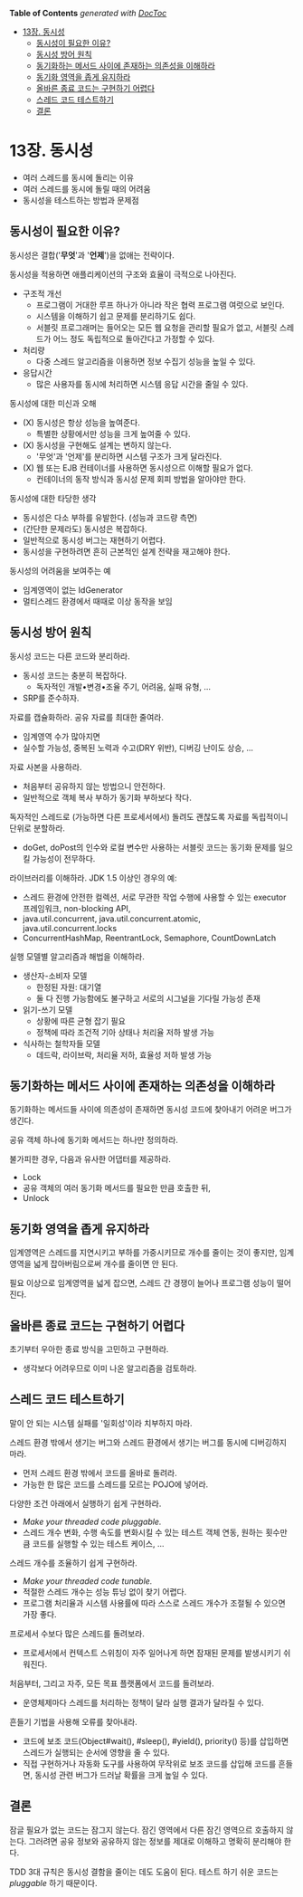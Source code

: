 <!-- START doctoc generated TOC please keep comment here to allow auto update -->
<!-- DON'T EDIT THIS SECTION, INSTEAD RE-RUN doctoc TO UPDATE -->
**Table of Contents**  *generated with [DocToc](https://github.com/thlorenz/doctoc)*

- [13장. 동시성](#13%EC%9E%A5-%EB%8F%99%EC%8B%9C%EC%84%B1)
  - [동시성이 필요한 이유?](#%EB%8F%99%EC%8B%9C%EC%84%B1%EC%9D%B4-%ED%95%84%EC%9A%94%ED%95%9C-%EC%9D%B4%EC%9C%A0)
  - [동시성 방어 원칙](#%EB%8F%99%EC%8B%9C%EC%84%B1-%EB%B0%A9%EC%96%B4-%EC%9B%90%EC%B9%99)
  - [동기화하는 메서드 사이에 존재하는 의존성을 이해하라](#%EB%8F%99%EA%B8%B0%ED%99%94%ED%95%98%EB%8A%94-%EB%A9%94%EC%84%9C%EB%93%9C-%EC%82%AC%EC%9D%B4%EC%97%90-%EC%A1%B4%EC%9E%AC%ED%95%98%EB%8A%94-%EC%9D%98%EC%A1%B4%EC%84%B1%EC%9D%84-%EC%9D%B4%ED%95%B4%ED%95%98%EB%9D%BC)
  - [동기화 영역을 좁게 유지하라](#%EB%8F%99%EA%B8%B0%ED%99%94-%EC%98%81%EC%97%AD%EC%9D%84-%EC%A2%81%EA%B2%8C-%EC%9C%A0%EC%A7%80%ED%95%98%EB%9D%BC)
  - [올바른 종료 코드는 구현하기 어렵다](#%EC%98%AC%EB%B0%94%EB%A5%B8-%EC%A2%85%EB%A3%8C-%EC%BD%94%EB%93%9C%EB%8A%94-%EA%B5%AC%ED%98%84%ED%95%98%EA%B8%B0-%EC%96%B4%EB%A0%B5%EB%8B%A4)
  - [스레드 코드 테스트하기](#%EC%8A%A4%EB%A0%88%EB%93%9C-%EC%BD%94%EB%93%9C-%ED%85%8C%EC%8A%A4%ED%8A%B8%ED%95%98%EA%B8%B0)
  - [결론](#%EA%B2%B0%EB%A1%A0)

<!-- END doctoc generated TOC please keep comment here to allow auto update -->

# 13장. 동시성

- 여러 스레드를 동시에 돌리는 이유
- 여러 스레드를 동시에 돌릴 때의 어려움
- 동시성을 테스트하는 방법과 문제점

## 동시성이 필요한 이유?

동시성은 결합('**무엇**'과 '**언제**')을 없애는 전략이다.

동시성을 적용하면 애플리케이션의 구조와 효율이 극적으로 나아진다.

- 구조적 개선
    - 프로그램이 거대한 루프 하나가 아니라 작은 협력 프로그램 여럿으로 보인다.
    - 시스템을 이해하기 쉽고 문제를 분리하기도 쉽다.
    - 서블릿 프로그래머는 들어오는 모든 웹 요청을 관리할 필요가 없고, 서블릿 스레드가 어느 정도 독립적으로 돌아간다고 가정할 수 있다.
- 처리량
    - 다중 스레드 알고리즘을 이용하면 정보 수집기 성능을 높일 수 있다.
- 응답시간
    - 많은 사용자를 동시에 처리하면 시스템 응답 시간을 줄일 수 있다.

동시성에 대한 미신과 오해

- (X) 동시성은 항상 성능을 높여준다.
    - 특별한 상황에서만 성능을 크게 높여줄 수 있다.
- (X) 동시성을 구현해도 설계는 변하지 않는다.
    - '무엇'과 '언제'를 분리하면 시스템 구조가 크게 달라진다.
- (X) 웹 또는 EJB 컨테이너를 사용하면 동시성으르 이해할 필요가 없다.
    - 컨테이너의 동작 방식과 동시성 문제 회피 방법을 알아야만 한다.

동시성에 대한 타당한 생각

- 동시성은 다소 부하를 유발한다. (성능과 코드량 측면)
- (간단한 문제라도) 동시성은 복잡하다.
- 일반적으로 동시성 버그는 재현하기 어렵다.
- 동시성을 구현하려면 흔히 근본적인 설계 전략을 재고해야 한다.

동시성의 어려움을 보여주는 예

- 임계영역이 없는 IdGenerator
- 멀티스레드 환경에서 때때로 이상 동작을 보임

## 동시성 방어 원칙

동시성 코드는 다른 코드와 분리하라.

- 동시성 코드는 충분히 복잡하다.
    - 독자적인 개발•변경•조율 주기, 어려움, 실패 유형, ...
- SRP를 준수하자.

자료를 캡슐화하라. 공유 자료를 최대한 줄여라.

- 임계영역 수가 많아지면
- 실수할 가능성, 중복된 노력과 수고(DRY 위반), 디버깅 난이도 상승, ...

자료 사본을 사용하라.

- 처음부터 공유하지 않는 방법으니 안전하다.
- 일반적으로 객체 복사 부하가 동기화 부하보다 작다.

독자적인 스레드로 (가능하면 다른 프로세서에서) 돌려도 괜찮도록 자료를 독립적이니 단위로 분할하라.

- doGet, doPost의 인수와 로컬 변수만 사용하는 서블릿 코드는 동기화 문제를 일으킬 가능성이 전무하다.

라이브러리를 이해하라. JDK 1.5 이상인 경우의 예:

- 스레드 환경에 안전한 컬렉션, 서로 무관한 작업 수행에 사용할 수 있는 executor 프레임워크, non-blocking API, 
- java.util.concurrent, java.util.concurrent.atomic, java.util.concurrent.locks
- ConcurrentHashMap, ReentrantLock, Semaphore, CountDownLatch

실행 모델별 알고리즘과 해법을 이해하라.

- 생산자-소비자 모델
    - 한정된 자원: 대기열
    - 둘 다 진행 가능함에도 불구하고 서로의 시그널을 기다릴 가능성 존재
- 읽기-쓰기 모델
    - 상황에 따른 균형 잡기 필요
    - 정책에 따라 조건적 기아 상태나 처리율 저하 발생 가능
- 식사하는 철학자들 모델
    - 데드락, 라이브락, 처리율 저하, 효율성 저하 발생 가능

## 동기화하는 메서드 사이에 존재하는 의존성을 이해하라

동기화하는 메서드들 사이에 의존성이 존재하면 동시성 코드에 찾아내기 어려운 버그가 생긴다.

공유 객체 하나에 동기화 메서드는 하나만 정의하라.

불가피한 경우, 다음과 유사한 어댑터를 제공하라.

- Lock
- 공유 객체의 여러 동기화 메서드를 필요한 만큼 호출한 뒤,
- Unlock

## 동기화 영역을 좁게 유지하라

임계영역은 스레드를 지연시키고 부하를 가중시키므로 개수를 줄이는 것이 좋지만, 임계영역을 넓게 잡아버림으로써 개수를 줄이면 안 된다.

필요 이상으로 임계영역을 넓게 잡으면, 스레드 간 경쟁이 늘어나 프로그램 성능이 떨어진다.

## 올바른 종료 코드는 구현하기 어렵다

초기부터 우아한 종료 방식을 고민하고 구현하라.

- 생각보다 어려우므로 이미 나온 알고리즘을 검토하라.


## 스레드 코드 테스트하기

말이 안 되는 시스템 실패를 '일회성'이라 치부하지 마라.

스레드 환경 밖에서 생기는 버그와 스레드 환경에서 생기는 버그를 동시에 디버깅하지 마라.

- 먼저 스레드 환경 밖에서 코드를 올바로 돌려라.
- 가능한 한 많은 코드를 스레드를 모르는 POJO에 넣어라.

다양한 조건 아래에서 실행하기 쉽게 구현하라.

- *Make your threaded code pluggable.*
- 스레드 개수 변화, 수행 속도를 변화시킬 수 있는 테스트 객체 연동, 원하는 횟수만큼 코드를 실행할 수 있는 테스트 케이스, ...

스레드 개수를 조율하기 쉽게 구현하라.

- *Make your threaded code tunable.*
- 적절한 스레드 개수는 성능 튜닝 없이 찾기 어렵다.
- 프로그램 처리율과 시스템 사용률에 따라 스스로 스레드 개수가 조절될 수 있으면 가장 좋다.

프로세서 수보다 많은 스레드를 돌려보라.

- 프로세서에서 컨텍스트 스위칭이 자주 일어나게 하면 잠재된 문제를 발생시키기 쉬워진다.

처음부터, 그리고 자주, 모든 목표 플랫폼에서 코드를 돌려보라.

- 운영체제마다 스레드를 처리하는 정책이 달라 실행 결과가 달라질 수 있다.

흔들기 기법을 사용해 오류를 찾아내라.

- 코드에 보조 코드(Object#wait(), #sleep(), #yield(), priority() 등)를 삽입하면 스레드가 실행되는 순서에 영향을 줄 수 있다.
- 직접 구현하거나 자동화 도구를 사용하여 무작위로 보조 코드를 삽입해 코드를 흔들면, 동시성 관련 버그가 드러날 확률을 크게 높일 수 있다.

## 결론

잠글 필요가 없는 코드는 잠그지 않는다. 잠긴 영역에서 다른 잠긴 영역으르 호출하지 않는다. 그러려면 공유 정보와 공유하지 않는 정보를 제대로 이해하고 명확히 분리해야 한다.

TDD 3대 규칙은 동시성 결함을 줄이는 데도 도움이 된다. 테스트 하기 쉬운 코드는 *pluggable* 하기 때문이다.
